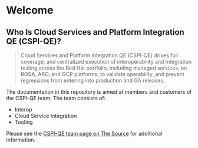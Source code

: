 # Welcome

## Who Is Cloud Services and Platform Integration QE (CSPI-QE)?

> Cloud Services and Platform Integration QE (CSPI-QE) drives full coverage, and centralized execution of interoperability and integration testing across the Red Hat portfolio, including managed services, on ROSA, ARO, and GCP platforms, to validate operability, and prevent regressions from entering into production and GA releases.
  

The documentation in this repository is aimed at members and customers of the CSPI-QE team. The team consists of:

- Interop
- Cloud Service Integration
- Tooling

Please see the [CSPI-QE team page on The Source](https://source.redhat.com/groups/public/cspi_qe) for additional information.
